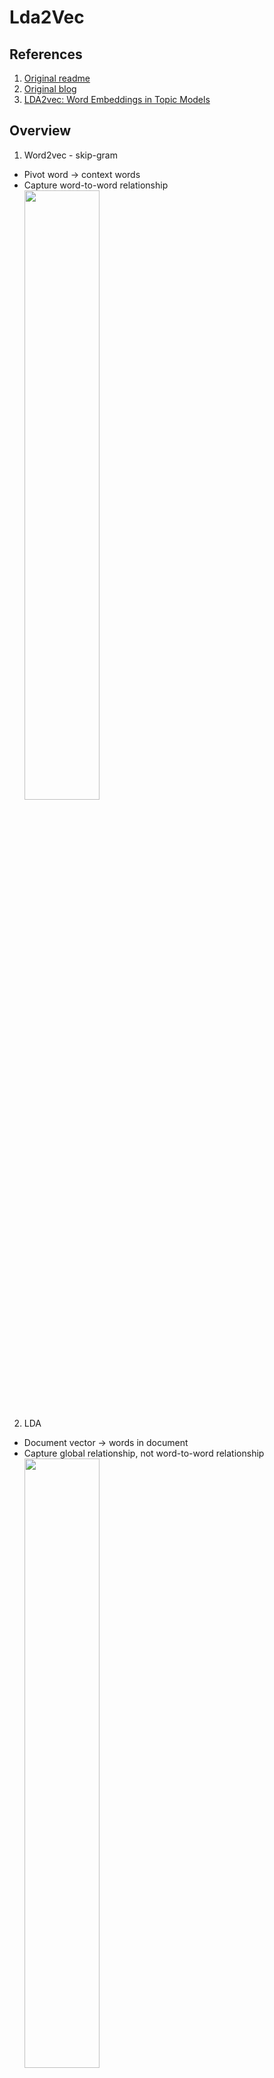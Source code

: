# Lda2Vec

## References
1. [Original readme](README-original.rst)
2. [Original blog](https://multithreaded.stitchfix.com/blog/2016/05/27/lda2vec/#topic=38&lambda=1&term=)
3. [LDA2vec: Word Embeddings in Topic Models](https://towardsdatascience.com/lda2vec-word-embeddings-in-topic-models-4ee3fc4b2843)

## Overview
1. Word2vec - skip-gram
  - Pivot word -> context words
  - Capture word-to-word relationship<br>
  <img src="https://multithreaded.stitchfix.com/assets/posts/2016-05-27-lda2vec/anim00.gif" width=50%/><br>
2. LDA<br>
  - Document vector -> words in document
  - Capture global relationship, not word-to-word relationship<br>
    <img src="https://multithreaded.stitchfix.com/assets/posts/2016-05-27-lda2vec/anim01.gif" width=50%/><br>
3. Lda2Vec<br>
  - Capture both global and local relationship at the same time<br>
    <img src="https://multithreaded.stitchfix.com/assets/posts/2016-05-27-lda2vec/anim02.gif" width=50%/><br>
  - The training is to minimize the following loss (more details [here](https://github.com/TropComplique/lda2vec-pytorch#losshttps://github.com/TropComplique/lda2vec-pytorch#loss))<br>
    <img src="https://github.com/TropComplique/lda2vec-pytorch/raw/master/loss.png" width=50%/><br>

## Implementations
1. [Original cemoody/lda2vec](https://github.com/cemoody/lda2vec)
2. [meereeum/lda2vec-tf](https://github.com/meereeum/lda2vec-tf)
3. [TropComplique/lda2vec-pytorch](https://github.com/TropComplique/lda2vec-pytorch)
4. [nateraw/Lda2vec-Tensorflow](https://github.com/nateraw/Lda2vec-Tensorflow)

## Problems

| Issue | In which implementation | Solutions |
| - | - | - |
| Topic matrix all similar | - nateraw/Lda2vec-Tensorflow | - better pre-processing to remove rare words<br>- do LEMMA |
| Negative Lda Loss | - nateraw/Lda2vec-Tensorflow<br>- meereeum/lda2vec-tf | - positive it |
| - Usually a lot of found topics are a total mess.<br>- the algorithm is prone to poor local minima.<br>- it greatly depends on values of initial topic assignments | - TropComplique/lda2vec-pytorc | - do LEMMA<br>- use vanilla LDA to initialize document's topic assignments<br> - use temperature to smoothen the initialization in the hope that lda2vec will have a chance to find better topic assignments.<br>- remove BOTH **rare** and **frequent** words |

### Trail and Error #1
1. Use LEMMA
  - Convert '-PRON-' to '\<SKIP\>'
2. When doing NCE,
  - replace all '\<SKIP\>' and OOV wtih chainer.NegativeSampling.ignore_label (-1)

### Trail and Error #2
1. We may request too much from a NCE model which is designed to build word-to-word relationship.
   Now we expect the model do build all 3 relationship from one loss function:
  - **word-to-word**: word vectors weights, in word vector space
  - **document-to-topic**: document topic weights, in document topic proportion
  - **topic-to-word**: topic weights in word vector space
2. Given that we already have word-to-word relationship (loss minimized by GoogleNews word2vec),
  - simply adding **word vec + context vec** and do the loss backward will naturally ...
  - make the model push all topics in word vector space to the same point so that ...
  - **context vec** won't intervene the original **word vec** setup, as such ...
  - the model can enjoy the minimized loss already introduced by GoogleNews word2vec
  - also if all topic vecs moved to the same point, the document weight proportion no more matter  ...
  - as the matmul result will be the same
3. The better approach could be
  - use fasttext to build **word vec** data from corpus (not from GoogleNews word2vec) so that ...
  - we have a better minimized loss on word to word relationship
  - do vanilla LDA on corpus, that is ...
  - not to add **word vec** to **context vec**, just use **context vec** to globally predict ...
  - all document words and apply loss backward which will ...
  - update **document topic weights** and **topic weights**

### Next Step
1. [Lda2vec intriguing though not _**very impressive**_ at the moment](http://nlpx.net/archives/330)
  - Current lda2vec implementation to produce good output
  - But it is not significantly better than the output of pure LDA
2. **Thought #1** is to use word2vec to build word-to-word relationship, and then
  - Run **k-means** to generate topic clusters in w2v space, then
  - Modify **lda2vec** to only back-propagation on **document topic weights**
  - Similar approach [LSA + k-means](Latent Semantic Analysis with K-Means)
3. **Thought #2** is can we somehow make word2vec can also build global relationship?
  - Like document-to-word, additional-attribute-to-word
  - add document id and other attributes as _**prefix**_ to words, or
4. Other though include
  - Can we train the model on tagged document-topic corpus and then use the model to predict topics of a new document?
  - The answer could be simple **text classification** using _**supervised fasttext**_
